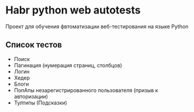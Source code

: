 # Habr python web autotests

Проект для обучения фвтоматизации веб-тестирования на языке Python

## Список тестов

- Поиск
- Пагинация (нумерация страниц, столбцов)
- Логин
- Хедер
- Блоги
- ПопАпы незарегистрированного пользователя (призыв к авторизации)
- Тултипы (Подсказки)